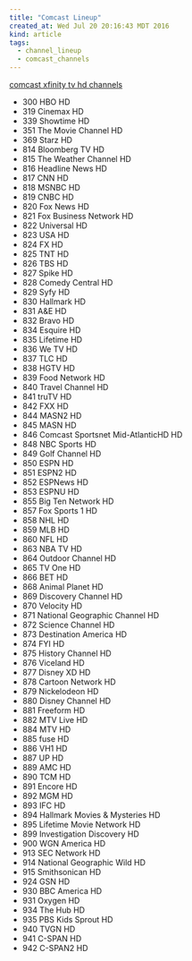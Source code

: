 ```yaml
---
title: "Comcast Lineup"
created_at: Wed Jul 20 20:16:43 MDT 2016
kind: article
tags:
  - channel_lineup
  - comcast_channels
---
```


<a href="http://hd-report.com/hd-channels/comcast-xfinity-tv-hd-channels/" target="_blank">comcast xfinity tv hd channels</a>

<ul>
  <li>300 HBO HD</li>
  <li>319 Cinemax HD</li>
  <li>339 Showtime HD</li>
  <li>351 The Movie Channel HD</li>
  <li>369 Starz HD</li>
  <li>814 Bloomberg TV HD</li>
  <li>815 The Weather Channel HD</li>
  <li>816 Headline News HD</li>
  <li>817 CNN HD</li>
  <li>818 MSNBC HD</li>
  <li>819 CNBC HD</li>
  <li>820 Fox News HD</li>
  <li>821 Fox Business Network HD</li>
  <li>822 Universal HD</li>
  <li>823 USA HD</li>
  <li>824 FX HD</li>
  <li>825 TNT HD</li>
  <li>826 TBS HD</li>
  <li>827 Spike HD</li>
  <li>828 Comedy Central HD</li>
  <li>829 Syfy HD</li>
  <li>830 Hallmark HD</li>
  <li>831 A&E HD</li>
  <li>832 Bravo HD</li>
  <li>834 Esquire HD</li>
  <li>835 Lifetime HD</li>
  <li>836 We TV HD</li>
  <li>837 TLC HD</li>
  <li>838 HGTV HD</li>
  <li>839 Food Network HD</li>
  <li>840 Travel Channel HD</li>
  <li>841 truTV HD</li>
  <li>842 FXX HD</li>
  <li>844 MASN2 HD</li>
  <li>845 MASN HD</li>
  <li>846 Comcast Sportsnet Mid-AtlanticHD HD</li>
  <li>848 NBC Sports HD</li>
  <li>849 Golf Channel HD</li>
  <li>850 ESPN HD</li>
  <li>851 ESPN2 HD</li>
  <li>852 ESPNews HD</li>
  <li>853 ESPNU HD</li>
  <li>855 Big Ten Network HD</li>
  <li>857 Fox Sports 1 HD</li>
  <li>858 NHL HD</li>
  <li>859 MLB HD</li>
  <li>860 NFL HD</li>
  <li>863 NBA TV HD</li>
  <li>864 Outdoor Channel HD</li>
  <li>865 TV One HD</li>
  <li>866 BET HD</li>
  <li>868 Animal Planet HD</li>
  <li>869 Discovery Channel HD</li>
  <li>870 Velocity HD</li>
  <li>871 National Geographic Channel HD</li>
  <li>872 Science Channel HD</li>
  <li>873 Destination America HD</li>
  <li>874 FYI HD</li>
  <li>875 History Channel HD</li>
  <li>876 Viceland HD</li>
  <li>877 Disney XD HD</li>
  <li>878 Cartoon Network HD</li>
  <li>879 Nickelodeon HD</li>
  <li>880 Disney Channel HD</li>
  <li>881 Freeform HD</li>
  <li>882 MTV Live HD</li>
  <li>884 MTV HD</li>
  <li>885 fuse HD</li>
  <li>886 VH1 HD</li>
  <li>887 UP HD</li>
  <li>889 AMC HD</li>
  <li>890 TCM HD</li>
  <li>891 Encore HD</li>
  <li>892 MGM HD</li>
  <li>893 IFC HD</li>
  <li>894 Hallmark Movies & Mysteries HD</li>
  <li>895 Lifetime Movie Network HD</li>
  <li>899 Investigation Discovery HD</li>
  <li>900 WGN America HD</li>
  <li>913 SEC Network HD</li>
  <li>914 National Geographic Wild HD</li>
  <li>915 Smithsonican HD</li>
  <li>924 GSN HD</li>
  <li>930 BBC America HD</li>
  <li>931 Oxygen HD</li>
  <li>934 The Hub HD</li>
  <li>935 PBS Kids Sprout HD</li>
  <li>940 TVGN HD</li>
  <li>941 C-SPAN HD</li>
  <li>942 C-SPAN2 HD</li>
</ul>

<!--
html boilerplate
<a href="" target="_blank"></a>
<a name=""></a>
<img src="" width="400px">
<ul>
  <li></li>
</ul>
<pre>
</pre>
<pre><code>
</code></pre>
-->
